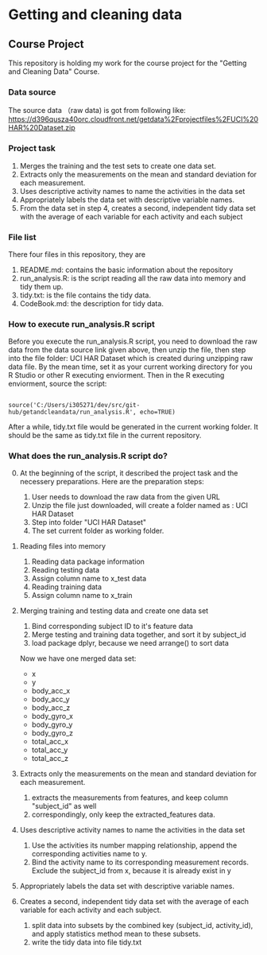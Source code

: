 # Getting and cleaning data

## Course Project

This repository is holding my work for the course project for the "Getting and Cleaning Data" Course. 

### Data source

The source data （raw data) is got from following like:
https://d396qusza40orc.cloudfront.net/getdata%2Fprojectfiles%2FUCI%20HAR%20Dataset.zip

### Project task

1. Merges the training and the test sets to create one data set.
2. Extracts only the measurements on the mean and standard deviation for each measurement. 
3. Uses descriptive activity names to name the activities in the data set
4. Appropriately labels the data set with descriptive variable names. 
5. From the data set in step 4, creates a second, independent tidy data set with the average of each variable for each activity and each subject
 
### File list

There four files in this repository, they are
1. README.md: contains the basic information about the repository
2. run_analysis.R:  is the script reading all the raw data into memory and tidy them up. 
3. tidy.txt: is the file contains the tidy data. 
4. CodeBook.md: the description for tidy data. 


### How to execute run_analysis.R script

Before you execute the run_analysis.R script, you need to download the raw data from the data source link given above, then unzip the file, then step into the file folder: UCI HAR Dataset which is created during unzipping raw data file. By the mean time, set it as your current working directory for you R Studio or other R executing enviorment. Then in the R executing enviorment, source the script:

<pre><code>
source('C:/Users/i305271/dev/src/git-hub/getandcleandata/run_analysis.R', echo=TRUE)
</code></pre>

After a while, tidy.txt file would be generated in the current working folder. It should be the same as tidy.txt file in the current repository. 

### What does the run_analysis.R script do?
0. At the beginning of the script, it described the project task and the necessery preparations. Here are the preparation steps:
    1. User needs to download the raw data from the given URL 
    2. Unzip the file just downloaded, will create a folder named as : UCI HAR Dataset
    3. Step into folder "UCI HAR Dataset"
    4. The set current folder as working folder. 
    
1. Reading files into memory

    1. Reading data package information
    2. Reading testing data
    3. Assign column name to x_test data
    4. Reading training data
    5. Assign column name to x_train
      
2. Merging training and testing data and create one data set
    1. Bind corresponding subject ID to it's feature data
    2. Merge testing and training data together, and sort it by subject_id
    3. load package dplyr, because we need arrange() to sort data

      Now we have one merged data set:
      * x
      * y
      * body_acc_x
      * body_acc_y
      * body_acc_z
      * body_gyro_x
      * body_gyro_y
      * body_gyro_z
      * total_acc_x
      * total_acc_y
      * total_acc_z

3. Extracts only the measurements on the mean and standard deviation for each measurement. 
    1. extracts the measurements from features, and keep column "subject_id" as well 
    2. correspondingly, only keep the extracted_features data. 
4. Uses descriptive activity names to name the activities in the data set
    1.  Use the activities its number mapping relationship, append the corresponding activities name to y. 
    2.  Bind the activity name to its corresponding measurement records. Exclude the subject_id from x, because it is already exist in y
5. Appropriately labels the data set with descriptive variable names.
6. Creates a second, independent tidy data set with the average of each variable for each activity and each subject.
    1. split data into subsets by the combined key (subject_id, activity_id), and apply statistics method mean to these subsets. 
    2. write the tidy data into file tidy.txt
 
